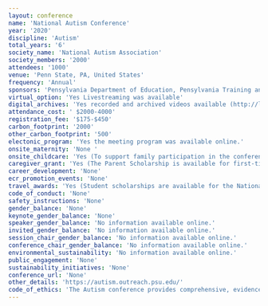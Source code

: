 ```yaml
---
layout: conference 
name: 'National Autism Conference'
year: '2020'
discipline: 'Autism'
total_years: '6'
society_name: 'National Autism Association'
society_members: '2000'
attendees: '1000'
venue: 'Penn State, PA, United States'
frequency: 'Annual'
sponsors: 'Pensylvania Department of Education, Pensylvania Training and Teaching Assistance Network (PaTTAN)'
virtual_option: 'Yes Livestreaming was available'
digital_archives: 'Yes recorded and archived videos available (http://legacy.wpsu.org/live/archive)'
attendance_cost: ' $2000-4000'
registration_fee: '$175-$450'
carbon_footprint: '2000'
other_carbon_footprint: '500'
electonic_program: 'Yes the meeting program was available online.'
onsite_maternity: 'None '
onsite_childcare: 'Yes (To support family participation in the conference, conference child care will be available through a Children’s Institute. This institute is sponsored by the Pennsylvania Department of Education, Bureau of Special Education. Services are provided by the Central Intermediate Unit #10, using trained professional and support staff. The institute offers an on-site, structured, and fun environment for Pennsylvania-resident children and youth (six months through age 21) with autism and their siblings. Registration is limited to 100 participants. A parent or guardian must be in The Penn Stater building and must be accessible (by cell phone, e.g.) during all Children’s Institute hours.)'
caregiver_grant: 'Yes (The Parent Scholarship is available for first-time attendees to the National Autism Conference who are Pennsylvania residents and parent(s) of a child with autism. Parents of children who receive Early Intervention services are eligible, regardless of whether they have attended in the past.)'
career_development: 'None'
ecr_promotion_events: 'None'
travel_awards: 'Yes (Student scholarships are available for the National Autism Conference to encourage Pennsylvania university and college students and recent graduates to pursue a career working with students with autism spectrum disorders and to become informed on evidence-based practices. Scholarship Details and Eligibilit: The Student Scholarship is available to a limited number of Pennsylvania university and college students in special education or a related field with a 2019 or 2020 graduation date. Reimbursement for travel expenses will be available to accepted student scholarship applicants attending the National Autism Conference. These funds will be provided through the Pennsylvania Training and Technical Assistance Network (PaTTAN), the Pennsylvania Department of Education, and the Pennsylvania Bureau of Special Education. Please note that persons employed in a professional capacity by a school entity at the time of the conference should follow the attendance and reimbursement policy of the school entity. Applicants are encouraged to make their hotel arrangements immediately, as lodging accommodations become more limited as the conference date approaches. Daily lunch and snacks will be provided as part of the National Autism Conference. Receipts for any additional approved expenses must be submitted for reimbursement. Allowable Expenses for Reimbursement: Complimentary conference registration. Lodging reimbursement up to $140 per night, for a maximum amount of $560, during the conference (receipts required) if you live at least 30 miles from the conference location. Mileage to be reimbursed at $.575/mile and tolls, if you live more than 30 miles away. Meal reimbursement up to per diem expense that are NOT provided as part of the National Autism Conference. Per diem rate is $26 for dinner. (Continental breakfast, lunch and break service are provided at the conference.) First and last day of travel will be reimbursed at 75percent of the per diem no matter what time the traveler departs or returns. Meal receipts are not required.)'
code_of_conduct: 'None'
safety_instructions: 'None'
gender_balance: 'None'
keynote_gender_balance: 'None'
speaker_gender_balance: 'No information available online.'
invited_gender_balance: 'No information available online.'
session_chair_gender_balance: 'No information available online.'
conference_chair_gender_balance: 'No information available online.'
environmental_sustainability: 'No information available online.'
public_engagement: 'None'
sustainability_initiatives: 'None'
conference_url: 'None'
other_details: 'https://autism.outreach.psu.edu/'
code_of_ethics: 'The Autism conference provides comprehensive, evidence-based information to assist educators, other professionals, and families in developing effective educational programming for all students with autism spectrum disorders.'
---
```

